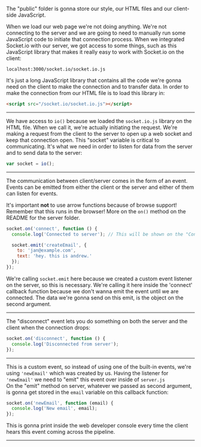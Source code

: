 The "public" folder is gonna store our style, our HTML files and our client-side JavaScript.

When we load our web page we're not doing anything. We're not connecting to the server and we are going to need to manually run some JavaScript code to initiate that connection process. 
When we integrated Socket.io with our server, we got access to some things, such as this JavaScript library that makes it really easy to work with Socket.io on the client:
```
localhost:3000/socket.io/socket.io.js
```

It's just a long JavaScript library that contains all the code we're gonna need on the client to make the connection and to transfer data. In order to make the connection from our HTML file is to load this library in:

```html
<script src="/socket.io/socket.io.js"></script>
```

***

We have access to `io()` because we loaded the `socket.io.js` library on the HTML file. When we call it, we're actually initiating the request. We're making a request from the client to the server to open up a web socket and keep that connection open. This "socket" variable is critical to communicating. It's what we need in order to listen for data from the server and to send data to the server:

```javascript
var socket = io();
```

***

The communication between client/server comes in the form of an event. Events can be emitted from either the client or the server and either of them can listen for events. 

It's important **not** to use arrow functions because of browse support! Remember that this runs in the browser! More on the `on()` method on the README for the server folder. 

```javascript
socket.on('connect', function () {
  console.log('Connected to server'); // This will be shown on the "Console" tab on the browser's dev tools

  socket.emit('createEmail', {
    to: 'jan@example.com',
    text: 'hey. this is andrew.'
  });
});
```

We're calling `socket.emit` here because we created a custom event listener on the server, so this is necessary. We're calling it here inside the 'connect' callback function because we don't wanna emit the event until we are connected. The data we're gonna send on this emit, is the object on the second argument.

***

The "disconnect" event lets you do something on both the server and the client when the connection drops:

```javascript
socket.on('disconnect', function () {
  console.log('Disconnected from server');
});
```

***

This is a custom event, so instead of using one of the built-in events, we're using `'newEmail'` which was created by us.
Having the listener for `'newEmail'` we need to "emit" this event over inside of `server.js` <br>
On the "emit" method on server, whatever we passed as second argument, is gonna get stored in the `email` variable on this
callback function:

```javascript
socket.on('newEmail', function (email) {
  console.log('New email', email);
});
```

This is gonna print inside the web developer console every time the client hears this event coming across the pipeline. 

*** 



